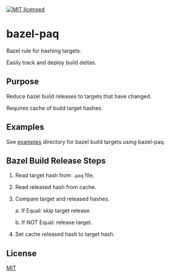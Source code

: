 [![MIT licensed](https://img.shields.io/badge/license-MIT-blue.svg)](https://github.com/gregl83/bazel-paq/blob/master/LICENSE)
# bazel-paq

Bazel rule for hashing targets.

Easily track and deploy build deltas.

## Purpose

Reduce bazel build releases to targets that have changed.

Requires cache of build target hashes.

## Examples

See [examples](examples) directory for bazel build targets using bazel-paq.

## Bazel Build Release Steps

1. Read target hash from `.paq` file.
2. Read released hash from cache.
3. Compare target and released hashes.

    a. If Equal: skip target release.
    
    b. If NOT Equal: release target.

4. Set cache released hash to target hash.

## License

[MIT](LICENSE)
